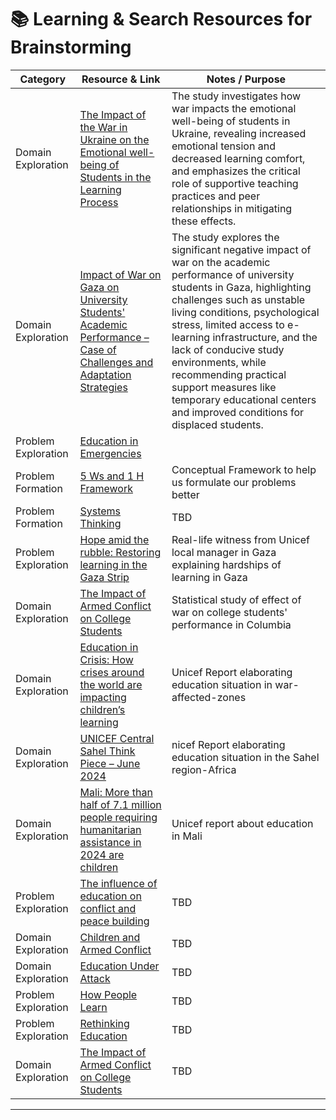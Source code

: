 # 📚 Learning & Search Resources for Brainstorming

| Category            | Resource & Link                                                                                                                                       | Notes / Purpose |
|---------------------|--------------------------------------------------------------------------------------------------------------------------------------------------------|------------------|
| Domain Exploration  | [The Impact of the War in Ukraine on the Emotional well-being of Students in the Learning Process](/0_domain_study/resources/The_Impact_of_the_War_in_Ukraine_on_the.pdf) | The study investigates how war impacts the emotional well-being of students in Ukraine, revealing increased emotional tension and decreased learning comfort, and emphasizes the critical role of supportive teaching practices and peer relationships in mitigating these effects.                            |
| Domain Exploration  | [Impact of War on Gaza on University Students' Academic Performance – Case of Challenges and Adaptation Strategies](/0_domain_study/resources/Impact-of-War-on-Gaza-on-University-Students-Academic-Performance-Case-of-Challenges-and-Adaptation-Strategies.pdf) | The study explores the significant negative impact of war on the academic performance of university students in Gaza, highlighting challenges such as unstable living conditions, psychological stress, limited access to e-learning infrastructure, and the lack of conducive study environments, while recommending practical support measures like temporary educational centers and improved conditions for displaced students.|
| Problem Exploration | [Education in Emergencies](https://www.unicef.org/education/emergencies)                                                                             |                  |
| Problem Formation   | [5 Ws and 1 H Framework](https://shorturl.at/8JqnW)   | Conceptual Framework to help us formulate our problems better |
| Problem Formation   | [Systems Thinking](https://shorturl.at/3QL8F)   | TBD              |
| Problem Exploration | [Hope amid the rubble: Restoring learning in the Gaza Strip](https://www.unicef.org/blog/hope-amid-rubble-restoring-learning-gaza-strip) | Real-life witness from Unicef local manager in Gaza explaining hardships of learning in Gaza |
| Domain Exploration | [The Impact of Armed Conflict on College Students](/0_domain_study/resources/Education%20in%20Conflict/The%20Impact%20of%20Armed%20Conflict%20on%20College%20Students.pdf) | Statistical study of effect of war on college students' performance in Columbia |
| Domain Exploration | [Education in Crisis: How crises around the world are impacting children’s learning](https://www.unicef.org/blog/education-crisis-how-crises-around-world-are-impacting-childrens-learning) | Unicef Report elaborating education situation in war-affected-zones |
| Domain Exploration | [UNICEF Central Sahel Think Piece – June 2024](https://www.unicef.org/mali/en/media/4881/file/UNICEF%20Central%20Sahel%20Think%20Piece%20June%202024.pdf) | nicef Report elaborating education situation in the Sahel region-Africa |
| Domain Exploration | [Mali: More than half of 7.1 million people requiring humanitarian assistance in 2024 are children](https://www.unicef.org/mali/en/press-releases/mali-more-half-71-million-people-requiring-humanitarian-assistance-2024-are-children) | Unicef report about education in Mali |
| Problem Exploration | [The influence of education on conflict and peace building](https://unesdoc.unesco.org/ark:/48223/pf0000191341) | TBD |
| Domain Exploration | [Children and Armed Conflict](/0_domain_study/resources/Education%20in%20Conflict/Children%20and%20armed%20conflict.pdf) | TBD |
| Domain Exploration | [Education Under Attack](/0_domain_study/resources/Education%20in%20Conflict/EDUCATION%20UNDER%20ATTACK.pdf) | TBD |
| Problem Exploration | [How People Learn](/0_domain_study/resources/Education%20in%20Conflict/How%20People%20Learn.pdf) | TBD |
| Problem Exploration | [Rethinking Education](/0_domain_study/resources/Education%20in%20Conflict/Rethinking%20Education.pdf) | TBD |
| Domain Exploration | [The Impact of Armed Conflict on College Students](/0_domain_study/resources/Education%20in%20Conflict/The%20Impact%20of%20Armed%20Conflict%20on%20College%20Students.pdf) | TBD |

---
